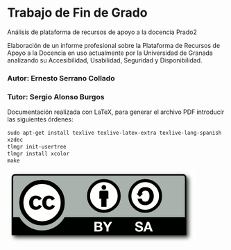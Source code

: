# Trabajo de Fin de Grado

Análisis de plataforma de recursos de apoyo a la docencia Prado2

Elaboración de un informe profesional sobre la Plataforma de Recursos de Apoyo a la Docencia en uso actualmente por la Universidad de Granada analizando su Accesibilidad, Usabilidad, Seguridad y Disponibilidad.

### Autor: Ernesto Serrano Collado
### Tutor: Sergio Alonso Burgos

Documentación realizada con LaTeX, para generar el archivo PDF introducir las siguientes órdenes:

```
sudo apt-get install texlive texlive-latex-extra texlive-lang-spanish xzdec
tlmgr init-usertree
tlmgr install xcolor
make
```

![CC](images/CC-SA-logo.png)
